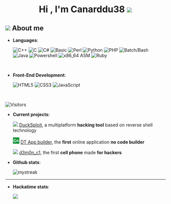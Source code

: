 <h1 align="center"><b>Hi , I'm Canarddu38 </b><img src="https://media.giphy.com/media/hvRJCLFzcasrR4ia7z/giphy.gif" width="35"></h1>

## <picture><img src ="https://github.com/canarddu38/canarddu38/assets/71982379/d434f0bd-bd1b-4ace-ad69-7bd7060b14be" width = 50px></picture> **About me**
 
   
- **Languages**:

    ![C++](https://img.shields.io/badge/C++%20-%2300599C.svg?style=for-the-badge&logo=c%2B%2B&logoColor=white)
    ![C](https://img.shields.io/badge/C%20-%232370ED.svg?style=for-the-badge&logo=c&logoColor=white)
    ![C#](https://img.shields.io/badge/c%23%20-%2302571e.svg?style=for-the-badge&logo=csharp&logoColor=white)
    ![Basic](https://img.shields.io/badge/Basic%20-%2311635b.svg?style=for-the-badge&logo=Bricks%2B%2B&logoColor=white)
    ![Perl](https://img.shields.io/badge/Perl%20-%23173a73.svg?style=for-the-badge&logo=perl%2B%2B&logoColor=white)
    ![Python](https://img.shields.io/badge/Python%20-%2314354C.svg?style=for-the-badge&logo=python&logoColor=white)
    ![PHP](https://img.shields.io/badge/php%20-%238a6df2.svg?style=for-the-badge&logo=php&logoColor=white)
    ![Batch/Bash](https://img.shields.io/badge/batch-bash%20-%23262626.svg?style=for-the-badge&logo=gnu-bash&logoColor=white)
  </br>
    ![Java](https://img.shields.io/badge/Java%20-%23ffb300.svg?style=for-the-badge&logo=java&logoColor=white)
    ![Powershell](https://img.shields.io/badge/Powershell%20-%23306dfc.svg?style=for-the-badge&logo=powershell&logoColor=white)
    ![x86_64 ASM](https://img.shields.io/badge/x86_64%20asm%20-%238a6df2.svg?style=for-the-badge&logo=x64&logoColor=white)
    ![Ruby](https://img.shields.io/badge/Ruby%20-%23ff0000.svg?style=for-the-badge&logo=ruby&logoColor=white)
    
<br>   
    
- **Front-End Development**:

   ![HTML5](https://img.shields.io/badge/HTML5%20-%23E34F26.svg?style=for-the-badge&logo=html5&logoColor=white)
   ![CSS3](https://img.shields.io/badge/CSS%20-%231572B6.svg?style=for-the-badge&logo=css3&logoColor=white)
   ![JavaScript](https://img.shields.io/badge/JavaScript%20-%23F7DF1E.svg?style=for-the-badge&logo=javascript&logoColor=black)

<br>

![Visitors](https://komarev.com/ghpvc/?username=canarddu38&color=red&style=for-the-badge)

- **Current projects**:

   <picture><img src ="https://raw.githubusercontent.com/canarddu38/DUCKSPLOIT/root/images/icon-nobg.png" width = 20px></picture> <a href="https://github.com/canarddu38/DUCKSPLOIT">DuckSploit</a>, a multiplatform **hacking tool** based on reverse shell technology

   <picture><img src ="https://github.com/4RE5Team/dtappbuilder/blob/main/favicon.png?raw=true" width = 20px></picture> <a href="https://github.com/4RE5Team/dtappbuilder">DT App builder</a>, the **first** online application **no code builder**

   <picture><img src ="https://avatars.githubusercontent.com/u/136185636?s=48&v=4" width = 20px></picture> <a href="https://github.com/d3m0n-project/d3m0n_c1">d3m0n_c1</a>, the first **cell phone** made **for hackers**


- **Github stats**: 
 
   <img src="https://github-readme-streak-stats.herokuapp.com/?user=canarddu38&theme=tokyonight" alt="mystreak"/>

-----

- **Hackatime stats**:
  
  <img src="https://github-readme-stats.hackclub.dev/api/wakatime?username=7065&api_domain=hackatime.hackclub.com&theme=dracula&custom_title=Hackatime+Stats&layout=compact&cache_seconds=0&langs_count=8">
